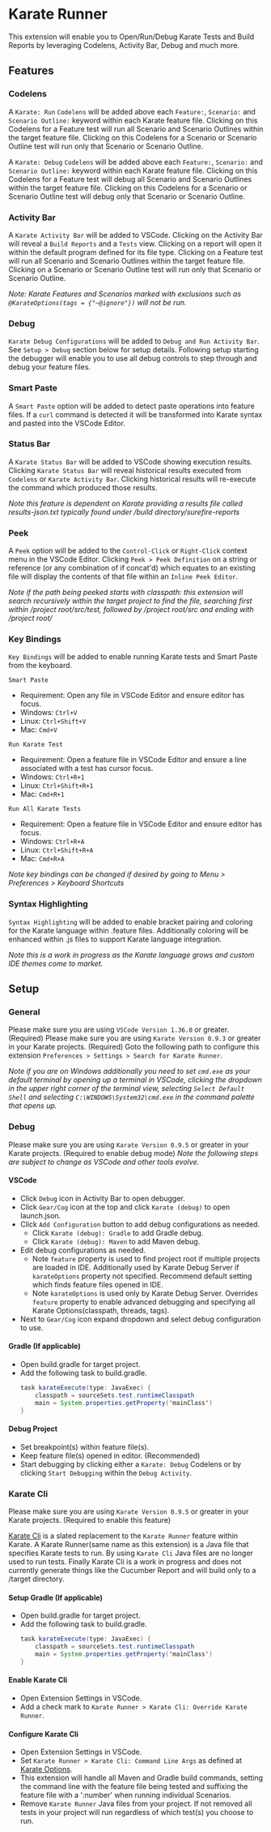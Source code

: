 # Karate Runner
This extension will enable you to Open/Run/Debug Karate Tests and Build Reports by leveraging Codelens, Activity Bar, Debug and much more.


## Features

### Codelens
A `Karate: Run` `Codelens` will be added above each `Feature:`, `Scenario:` and `Scenario Outline:` keyword within each Karate feature file.  Clicking on this Codelens for a Feature test will run all Scenario and Scenario Outlines within the target feature file.  Clicking on this Codelens for a Scenario or Scenario Outline test will run only that Scenario or Scenario Outline.

A `Karate: Debug` `Codelens` will be added above each `Feature:`, `Scenario:` and `Scenario Outline:` keyword within each Karate feature file.  Clicking on this Codelens for a Feature test will debug all Scenario and Scenario Outlines within the target feature file.  Clicking on this Codelens for a Scenario or Scenario Outline test will debug only that Scenario or Scenario Outline.

### Activity Bar
A `Karate Activity Bar` will be added to VSCode.  Clicking on the Activity Bar will reveal a `Build Reports` and a `Tests` view.  Clicking on a report will open it within the default program defined for its file type.  Clicking on a Feature test will run all Scenario and Scenario Outlines within the target feature file.  Clicking on a Scenario or Scenario Outline test will run only that Scenario or Scenario Outline.

*Note: Karate Features and Scenarios marked with exclusions such as `@KarateOptions(tags = {"~@ignore"})` will not be run.*

### Debug
`Karate Debug Configurations` will be added to `Debug and Run Activity Bar`.  See `Setup > Debug` section below for setup details.  Following setup starting the debugger will enable you to use all debug controls to step through and debug your feature files.

### Smart Paste
A `Smart Paste` option will be added to detect paste operations into feature files.  If a `curl` command is detected it will be transformed into Karate syntax and pasted into the VSCode Editor.

### Status Bar
A `Karate Status Bar` will be added to VSCode showing execution results.  Clicking `Karate Status Bar` will reveal historical results executed from `Codelens` or `Karate Activity Bar`.  Clicking historical results will re-execute the command which produced those results.

*Note this feature is dependent on Karate providing a results file called results-json.txt typically found under /build directory/surefire-reports*

### Peek
A `Peek` option will be added to the `Control-Click` or `Right-Click` context menu in the VSCode Editor.  Clicking `Peek > Peek Definition` on a string or reference (or any combination of if concat'd) which equates to an existing file will display the contents of that file within an `Inline Peek Editor`.  

*Note if the path being peeked starts with classpath: this extension will search recursively within the target project to find the file, searching first within /project root/src/test, followed by /project root/src and ending with /project root/*

### Key Bindings
`Key Bindings` will be added to enable running Karate tests and Smart Paste from the keyboard.

`Smart Paste`
- Requirement: Open any file in VSCode Editor and ensure editor has focus.
- Windows: `Ctrl+V`
- Linux: `Ctrl+Shift+V`
- Mac: `Cmd+V`

`Run Karate Test`
- Requirement: Open a feature file in VSCode Editor and ensure a line associated with a test has cursor focus.
- Windows: `Ctrl+R+1`
- Linux: `Ctrl+Shift+R+1`
- Mac: `Cmd+R+1`

`Run All Karate Tests`
- Requirement: Open a feature file in VSCode Editor and ensure editor has focus.
- Windows: `Ctrl+R+A`
- Linux: `Ctrl+Shift+R+A`
- Mac: `Cmd+R+A`

*Note key bindings can be changed if desired by going to Menu > Preferences > Keyboard Shortcuts*

### Syntax Highlighting
`Syntax Highlighting` will be added to enable bracket pairing and coloring for the Karate language within .feature files.  Additionally coloring will be enhanced within .js files to support Karate language integration.

*Note this is a work in progress as the Karate language grows and custom IDE themes come to market.*


## Setup

### General
Please make sure you are using `VSCode Version 1.36.0` or greater. (Required)
Please make sure you are using `Karate Version 0.9.3` or greater in your Karate projects. (Required)
Goto the following path to configure this extension `Preferences > Settings > Search for Karate Runner`.

*Note if you are on Windows additionally you need to set `cmd.exe` as your default terminal by opening up a terminal in VSCode, clicking the dropdown in the upper right corner of the terminal view, selecting `Select Default Shell` and selecting `C:\WINDOWS\System32\cmd.exe` in the command palette that opens up.*

### Debug
Please make sure you are using `Karate Version 0.9.5` or greater in your Karate projects.  (Required to enable debug mode)
*Note the following steps are subject to change as VSCode and other tools evolve.*

#### VSCode
- Click `Debug` icon in Activity Bar to open debugger.
- Click `Gear/Cog` icon at the top and click `Karate (debug)` to open launch.json.
- Click `Add Configuration` button to add debug configurations as needed.
  - Click `Karate (debug): Gradle` to add Gradle debug.
  - Click `Karate (debug): Maven` to add Maven debug.
- Edit debug configurations as needed.
  - Note `feature` property is used to find project root if multiple projects are loaded in IDE.  Additionally used by Karate Debug Server if `karateOptions` property not specified.  Recommend default setting which finds feature files opened in IDE.
  - Note `karateOptions` is used only by Karate Debug Server.  Overrides `feature` property to enable advanced debugging and specifying all Karate Options(classpath, threads, tags).
 - Next to `Gear/Cog` icon expand dropdown and select debug configuration to use.

#### Gradle (If applicable)
- Open build.gradle for target project.
- Add the following task to build.gradle.
    ```java
    task karateExecute(type: JavaExec) {
        classpath = sourceSets.test.runtimeClasspath
        main = System.properties.getProperty('mainClass')
    }
    ```

#### Debug Project
- Set breakpoint(s) within feature file(s).
- Keep feature file(s) opened in editor. (Recommended)
- Start debugging by clicking either a `Karate: Debug` Codelens or by clicking `Start Debugging` within the `Debug Activity`.

### Karate Cli
Please make sure you are using `Karate Version 0.9.5` or greater in your Karate projects.  (Required to enable this feature)

[Karate Cli](https://github.com/intuit/karate/wiki/Debug-Server#karate-cli) is a slated replacement to the `Karate Runner` feature within Karate.  A Karate Runner(same name as this extension) is a Java file that specifies Karate tests to run.  By using `Karate Cli` Java files are no longer used to run tests.  Finally Karate Cli is a work in progress and does not currently generate things like the Cucumber Report and will build only to a /target directory.

#### Setup Gradle (If applicable)
- Open build.gradle for target project.
- Add the following task to build.gradle.
    ```java
    task karateExecute(type: JavaExec) {
        classpath = sourceSets.test.runtimeClasspath
        main = System.properties.getProperty('mainClass')
    }
    ```

#### Enable Karate Cli
- Open Extension Settings in VSCode.
- Add a check mark to `Karate Runner > Karate Cli: Override Karate Runner`.

#### Configure Karate Cli
- Open Extension Settings in VSCode.
- Set `Karate Runner > Karate Cli: Command Line Args` as defined at [Karate Options](https://github.com/intuit/karate/wiki/Debug-Server#karate-options).
- This extension will handle all Maven and Gradle build commands, setting the command line with the feature file being tested and suffixing the feature file with a ':number' when running individual Scenarios.
- Remove `Karate Runner` Java files from your project.  If not removed all tests in your project will run regardless of which test(s) you choose to run.
